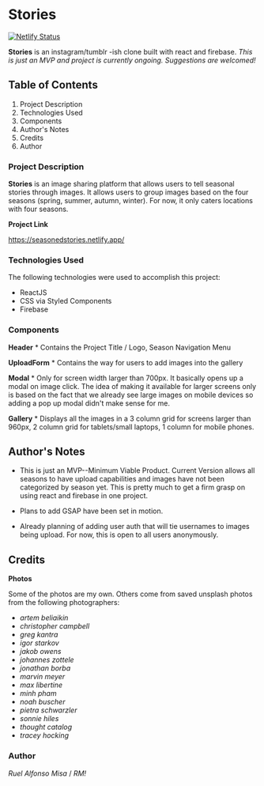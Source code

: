 # Stories

[![Netlify Status](https://api.netlify.com/api/v1/badges/27bdcda4-f83f-42b1-8950-ceb809498907/deploy-status)](https://app.netlify.com/sites/seasonedstories/deploys)

**Stories** is an instagram/tumblr -ish clone built with react and firebase. _This is just an MVP and project is currently ongoing. Suggestions are welcomed!_

## Table of Contents

1. Project Description
2. Technologies Used
3. Components
4. Author's Notes
5. Credits
6. Author

### Project Description

**Stories** is an image sharing platform that allows users to tell seasonal stories through images. It allows users to group images based on the four seasons (spring, summer, autumn, winter). For now, it only caters locations with four seasons.

**Project Link**

https://seasonedstories.netlify.app/

### Technologies Used

The following technologies were used to accomplish this project:

- ReactJS
- CSS via Styled Components
- Firebase

### Components

**Header** \* Contains the Project Title / Logo, Season Navigation Menu

**UploadForm** \* Contains the way for users to add images into the gallery

**Modal** \* Only for screen width larger than 700px. It basically opens up a modal on image click. The idea of making it available for larger screens only is based on the fact that we already see large images on mobile devices so adding a pop up modal didn't make sense for me.

**Gallery** \* Displays all the images in a 3 column grid for screens larger than 960px, 2 column grid for tablets/small laptops, 1 column for mobile phones.

## Author's Notes

- This is just an MVP--Minimum Viable Product. Current Version allows all seasons to have upload capabilities and images have not been categorized by season yet. This is pretty much to get a firm grasp on using react and firebase in one project.

- Plans to add GSAP have been set in motion.

- Already planning of adding user auth that will tie usernames to images being upload. For now, this is open to all users anonymously.

## Credits

**Photos**

Some of the photos are my own. Others come from saved unsplash photos from the following photographers:

- _artem beliaikin_
- _christopher campbell_
- _greg kantra_
- _igor starkov_
- _jakob owens_
- _johannes zottele_
- _jonathan borba_
- _marvin meyer_
- _max libertine_
- _minh pham_
- _noah buscher_
- _pietra schwarzler_
- _sonnie hiles_
- _thought catalog_
- _tracey hocking_

### Author

_Ruel Alfonso Misa_ / _RM!_
